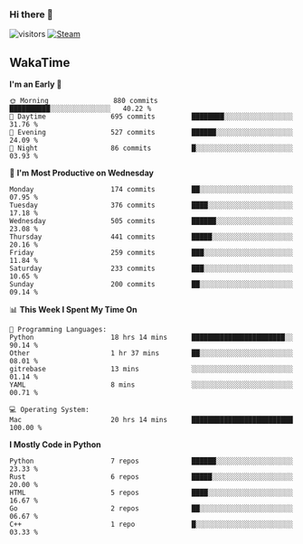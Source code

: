 ### Hi there 👋

![visitors](https://visitor-badge.glitch.me/badge?page_id=zhourunlai)
[![Steam](https://img.shields.io/badge/dynamic/json?url=https%3A%2F%2Fapi.swo.moe%2Fstats%2Fsteamgames%2F76561198285156854&query=count&color=0b1a37&label=Steam&labelColor=134375&logo=steam&suffix=+games&cacheSeconds=3600)](http://steamcommunity.com/profiles/76561198285156854)

## WakaTime
<!--START_SECTION:waka-->
**I'm an Early 🐤** 

```text
🌞 Morning                880 commits         ██████████░░░░░░░░░░░░░░░   40.22 % 
🌆 Daytime                695 commits         ████████░░░░░░░░░░░░░░░░░   31.76 % 
🌃 Evening                527 commits         ██████░░░░░░░░░░░░░░░░░░░   24.09 % 
🌙 Night                  86 commits          █░░░░░░░░░░░░░░░░░░░░░░░░   03.93 % 
```
📅 **I'm Most Productive on Wednesday** 

```text
Monday                   174 commits         ██░░░░░░░░░░░░░░░░░░░░░░░   07.95 % 
Tuesday                  376 commits         ████░░░░░░░░░░░░░░░░░░░░░   17.18 % 
Wednesday                505 commits         ██████░░░░░░░░░░░░░░░░░░░   23.08 % 
Thursday                 441 commits         █████░░░░░░░░░░░░░░░░░░░░   20.16 % 
Friday                   259 commits         ███░░░░░░░░░░░░░░░░░░░░░░   11.84 % 
Saturday                 233 commits         ███░░░░░░░░░░░░░░░░░░░░░░   10.65 % 
Sunday                   200 commits         ██░░░░░░░░░░░░░░░░░░░░░░░   09.14 % 
```


📊 **This Week I Spent My Time On** 

```text
💬 Programming Languages: 
Python                   18 hrs 14 mins      ███████████████████████░░   90.14 % 
Other                    1 hr 37 mins        ██░░░░░░░░░░░░░░░░░░░░░░░   08.01 % 
gitrebase                13 mins             ░░░░░░░░░░░░░░░░░░░░░░░░░   01.14 % 
YAML                     8 mins              ░░░░░░░░░░░░░░░░░░░░░░░░░   00.71 % 

💻 Operating System: 
Mac                      20 hrs 14 mins      █████████████████████████   100.00 % 
```

**I Mostly Code in Python** 

```text
Python                   7 repos             ██████░░░░░░░░░░░░░░░░░░░   23.33 % 
Rust                     6 repos             █████░░░░░░░░░░░░░░░░░░░░   20.00 % 
HTML                     5 repos             ████░░░░░░░░░░░░░░░░░░░░░   16.67 % 
Go                       2 repos             ██░░░░░░░░░░░░░░░░░░░░░░░   06.67 % 
C++                      1 repo              █░░░░░░░░░░░░░░░░░░░░░░░░   03.33 % 
```




<!--END_SECTION:waka-->
